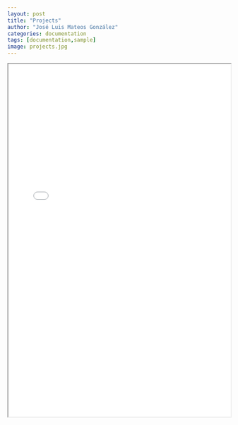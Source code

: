 ```yaml
---
layout: post
title: "Projects"
author: "José Luis Mateos González"
categories: documentation
tags: [documentation,sample]
image: projects.jpg
---
```


<div>
  <iframe
      width="100%"
      height="800"
      src="projects/test_mapa.html">
  </iframe>
</div>
